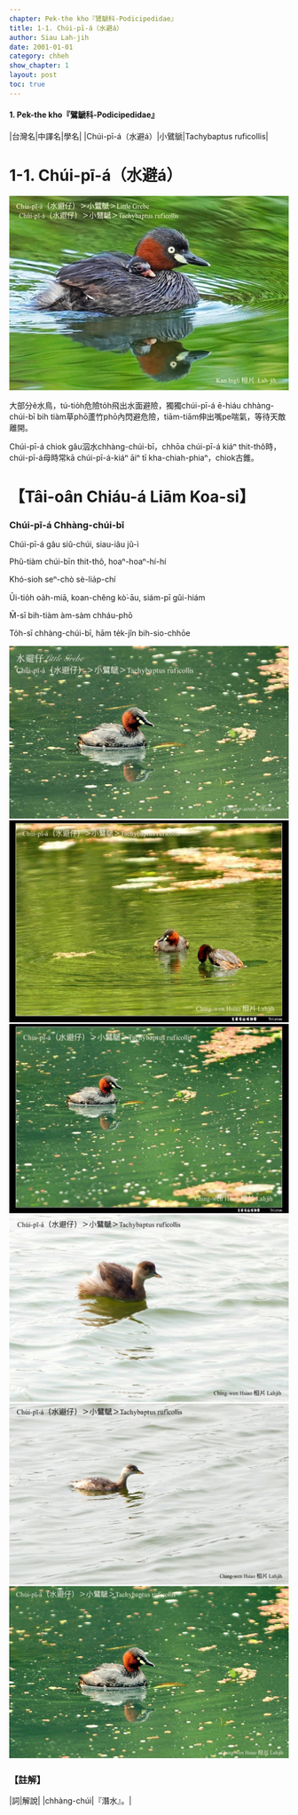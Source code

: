 ```yaml
---
chapter: Pek-the kho『鷿鷈科-Podicipedidae』
title: 1-1. Chúi-pī-á（水避á）
author: Siau Lah-jih
date: 2001-01-01
category: chheh
show_chapter: 1
layout: post
toc: true
---
```


#### 1. Pek-the kho『鷿鷈科-Podicipedidae』

|台灣名|中譯名|學名|
|Chúi-pī-á（水避á）|小鷿鷈|Tachybaptus ruficollis|


# 1-1. Chúi-pī-á（水避á）


![](../too5/01/01-1-2.Chúi-pī-á.jpg)

大部分ê水鳥，tú-tio̍h危險to̍h飛出水面避險，獨獨chúi-pī-á ē-hiáu chhàng-chúi-bī bih tiàm草phō蘆竹phō內閃避危險，tiām-tiām伸出嘴pe喘氣，等待天敵離開。

Chúi-pī-á chiok gâu泅水chhàng-chúi-bī，chhōa chúi-pī-á kiáⁿ thit-thô時，chúi-pī-á母時常kā chúi-pī-á-kiáⁿ āiⁿ tī kha-chiah-phiaⁿ，chiok古錐。

# 【Tâi-oân Chiáu-á Liām Koa-si】

### **Chúi-pī-á Chhàng-chúi-bī**

Chúi-pī-á gâu siû-chúi, siau-iâu jû-ì

Phû-tiàm chúi-bīn thit-thô, 
hoaⁿ-hoaⁿ-hí-hí

Khó-sioh seⁿ-chò sè-lia̍p-chí

Ūi-tio̍h oa̍h-miā, koan-chêng kò͘-āu, siám-pī gûi-hiám

M̄-sī bih-tiàm àm-sàm chháu-phō

To̍h-sī chhàng-chúi-bī, hām te̍k-jîn bih-sio-chhōe

![](../too5/01/01-1-1.Chúi-pī-á.jpg)
![](../too5/01/01-1-3.Chúi-pī-á.jpg)
![](../too5/01/01-1-4.Chúi-pī-á.jpg)
![](../too5/01/01-1-5.Chúi-pī-á.jpg)
![](../too5/01/01-1-7.Chúi-pī-á.jpg)
![](../too5/01/01-1-6.Chúi-pī-á.jpg)


### 【註解】

|詞|解說|
|chhàng-chúi|『潛水』。|

